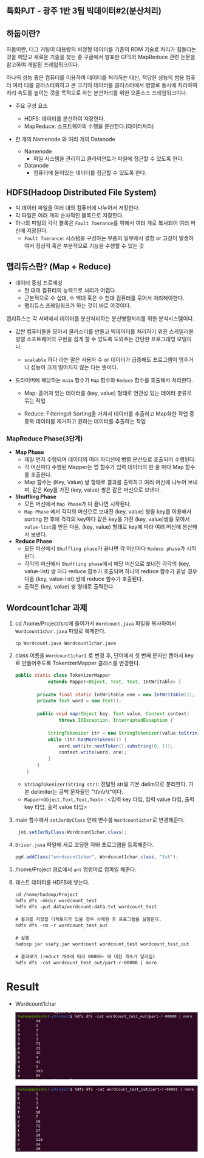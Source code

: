 ## 특화PJT - 광주 1반 3팀 빅데이터#2(분산처리)

## 하둡이란?

하둡이란, 더그 커팅이 대용량의 비정형 데이터를 기존의 RDM 기술로 처리가 힘들다는 것을 깨닫고 새로운 기술을 찾는 중 구글에서 발표한 GFS와 MapReduce 관련 논문을 참고하여 개발된 프레임워크이다.

하나의 성능 좋은 컴퓨터를 이용하여 데이터를 처리하는 대신, 적당한 성능의 범용 컴퓨터 여러 대를 클러스터화하고 큰 크기의 데이터를 클러스터에서 병렬로 동시에 처리하여 처리 속도를 높이는 것을 목적으로 하는 분산처리를 위한 오픈소스 프레임워크이다.

- 주요 구성 요소
  - HDFS: 데이터를 분산하여 저장한다.
  - MapReduce: 소프트웨어의 수행을 분산한다.(데이터처리)

- 한 개의 Namenode 와 여러 개의 Datanode
  - Namenode
    - 파일 시스템을 관리하고 클라이언트가 파일에 접근할 수 있도록 한다.
  - Datanode
    - 컴퓨터에 들어있는 데이터를 접근할 수 있도록 한다.





## HDFS(Hadoop Distributed File System)

- 빅 데이터 파일을 여러 대의 컴퓨터에 나누어서 저장한다.
- 각 파일은 여러 개의 순차적인 블록으로 저장한다.
- 하나의 파일의 각각 블록은 `Fault Toerance`를 위해서 여러 개로 복사되어 여러 머신에 저장된다.
  - `Fault Toerance`: 시스템을 구성하는 부품의 일부에서 결함 or 고장이 발생하여서 정상적 혹은 부분적으로 기능을 수행할 수 있는 것





## 맵리듀스란? (Map + Reduce)

- 데이터 중심 프로세싱
  - 한 대의 컴퓨터의 능력으로 처리가 어렵다.
  - 근본적으로 수 십대, 수 백대 혹은 수 천대 컴퓨터를 묶어서 처리해야한다.
  - 맵리듀스 프레임워크가 하는 것이 바로 이것이다.



맵리듀스는 각 서버에서 데이터를 분산처리하는 분산병렬처리를 위한 분석시스템이다.

- 값싼 컴퓨터들을 모아서 클러스터를 만들고 빅데이터를 처리하기 위한 스케일러블 병렬 소프트웨어의 구현을 쉽게 할 수 있도록 도와주는 간단한 프로그래밍 모델이다.

  - `scalable` 하다 라는 말은 사용자 수 or 데이터가 급증해도 프로그램이 멈추거나 성능이 크게 떨어지지 않는 다는 뜻이다.

- 드라이버에 해당하는 `main` 함수가 `Map` 함수와 `Reduce` 함수를 호출해서 처리한다.

  - Map: 흩어져 있는 데이터를 (key, value) 형태로 연관성 있는 데이터 분류로 묶는 작업

  - Reduce: Filtering과 Sorting을 거쳐서 데이터를 추출하고 Map화한 작업 중 중복 데이터를 제거하고 원하는 데이터를 추출하는 작업



### MapReduce Phase(3단계)

- **Map Phase**
  - 제일 먼저 수행되며 데이터의 여러 파티션에 병렬 분산으로 호출되어 수행된다.
  - 각 머신마다 수행된 Mapper는 맵 함수가 입력 데이터의 한 줄 마다 Map 함수를 호출한다.
  - Map 함수는 (Key, Value) 쌍 형태로 결과를 출력하고 여러 머신에 나누어 보내며, 같은 Key를 가진 (key, value) 쌍은 같은 머신으로 보낸다.
- **Shuffling Phase**
  - 모든 머신에서 `Map Phase`가 다 끝나면 시작된다.
  - `Map Phase` 에서 각각의 머신으로 보내진 (key, value) 쌍을  key를 이용해서 sorting 한 후에 각각의 key마다 같은 key를 가진 (key, value)쌍을 모아서 `value-list`를 만든 다음, (key, value) 형태로 key에 따라 여러 머신에 분산해서 보낸다.
- **Reduce Phase**
  - 모든 머신에서 `Shuffling phase`가 끝나면 각 머신마다 `Reduce phase`가 시작된다.
  - 각각의 머신에서 `Shuffling phase`에서 해당 머신으로 보내진 각각의 (key, value-list) 쌍 마다 reduce 함수가 호출되며 하나의 reduce 함수가 끝날 경우 다음 (key, value-list) 쌍에 reduce 함수가 호출된다.
  - 출력은 (key, value) 쌍 형태로 출력한다.





## Wordcount1char 과제

1. cd /home/Project/src에 들어가서 `Wordcount.java` 파일을 복사하여서 `Wordcount1char.java` 파일로 복제한다.

   ```
   cp Wordcount.java Wordcount1char.java
   ```

2. class 이름을 `Wordcount1char1` 로 변경 후, 단어에서 첫 번째 문자만 뽑아서 key로 만들어주도록 TokenizerMapper 클래스를 변경한다.

   ```java
   public static class TokenizerMapper
               extends Mapper<Object, Text, Text, IntWritable> {
   
           private final static IntWritable one = new IntWritable(1);
           private Text word = new Text();
   
           public void map(Object key, Text value, Context context)
                   throws IOException, InterruptedException {
   
               StringTokenizer itr = new StringTokenizer(value.toString());
               while (itr.hasMoreTokens()) {
                   word.set(itr.nextToken().substring(0, 1));
                   context.write(word, one);
               }
           }
       }
   ```

   - `StringTokenizer(String str)`: 전달된 str을 기본 delim으로 분리한다. 기본 delimiter는 공백 문자들인 "\t\n\r\t"이다. 
   - `Mapper<Object,Text,Text,Text>` : <입력 key 타입, 입력 value 타입, 출력 key 타입, 출력 value 타입>

3. main 함수에서 `setJarByClass` 안에 변수를 `Wordcount1char`로 변경해준다.

   ```java
    job.setJarByClass(Wordcount1char.class);
   ```

4. `Driver.java` 파일에 새로 코딩한 자바 프로그램을 등록해준다.

   ```java
   pgd.addClass("wordcount1char", Wordcount1char.class, "1st");
   ```

5. /home/Project 경로에서 `ant` 명령어로 컴파일 해준다.

6. 테스트 데이터를 HDFS에 넣는다.

   ```
   cd /home/hadoop/Project
   hdfs dfs -mkdir wordcount_test
   hdfs dfs -put data/wordcount-data.txt wordcount_test
   
   # 결과를 저장할 디렉토리가 있을 경우 삭제한 후 프로그램을 실행한다.
   hdfs dfs -rm -r wordcount_test_out
   
   # 실행
   hadoop jar ssafy.jar wordcount wordcount_test wordcount_test_out
   
   # 결과보기 (reduct 개수에 따라 00000~ 에 대한 개수가 달라짐)
   hdfs dfs -cat wordcount_test_out/part-r-00000 | more
   ```

   



# Result

- Wordcount1char

  ![result_00000](../img/result_00000.PNG)

  ![result_00001](../img/result_00001.PNG)